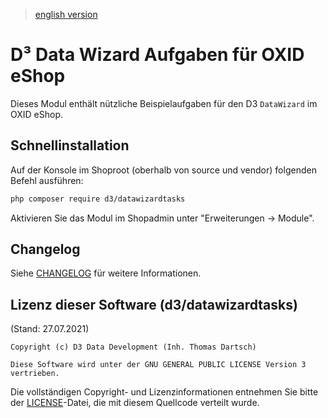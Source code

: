 > [english version](README.en.md)

# D³ Data Wizard Aufgaben für OXID eShop

Dieses Modul enthält nützliche Beispielaufgaben für den D3 `DataWizard` im OXID eShop.

## Schnellinstallation

Auf der Konsole im Shoproot (oberhalb von source und vendor) folgenden Befehl ausführen:

```bash
php composer require d3/datawizardtasks
``` 

Aktivieren Sie das Modul im Shopadmin unter "Erweiterungen -> Module".

## Changelog

Siehe [CHANGELOG](CHANGELOG.md) für weitere Informationen.

## Lizenz dieser Software (d3/datawizardtasks)
(Stand: 27.07.2021)

```
Copyright (c) D3 Data Development (Inh. Thomas Dartsch)

Diese Software wird unter der GNU GENERAL PUBLIC LICENSE Version 3 vertrieben.
```

Die vollständigen Copyright- und Lizenzinformationen entnehmen Sie bitte der [LICENSE](LICENSE.md)-Datei, die mit diesem Quellcode verteilt wurde.
